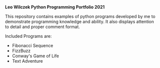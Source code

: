 **Leo Wilczek Python Programming Portfolio 2021**

This repository contains examples of python programs developed by me to demonstrate programming knowledge and ability. It also displays attention to detail and proper comment format.

Included Programs are:
- Fibonacci Sequence
- FizzBuzz
- Conway's Game of Life
- Text Adventure
